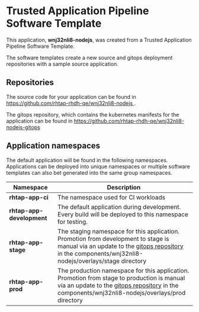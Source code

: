 # Trusted Application Pipeline Software Template

This application, **wnj32nli8-nodejs**, was created from a Trusted Application Pipeline Software Template.

The software templates create a new source and gitops deployment repositories with a sample source application. 

## Repositories

The source code for your application can be found in [https://github.com/rhtap-rhdh-qe/wnj32nli8-nodejs ](https://github.com/rhtap-rhdh-qe/wnj32nli8-nodejs ).
 
The gitops repository, which contains the kubernetes manifests for the application can be found in 
[https://github.com/rhtap-rhdh-qe/wnj32nli8-nodejs-gitops ](https://github.com/rhtap-rhdh-qe/wnj32nli8-nodejs-gitops ) 

## Application namespaces 

The default application will be found in the following namespaces. Applications can be deployed into unique namespaces or multiple software templates can also bet generated into the same group namespaces.  

|  Namespace   |  Description   |  
| -------- | -------- |
| **rhtap-app-ci** | The namespace used for CI workloads |
| **rhtap-app-development** | The default application during development. Every build will be deployed to this namespace for testing. |
| **rhtap-app-stage** | The staging namespace for this application. Promotion from development to stage is manual via an update to the [gitops repository](https://github.com/rhtap-rhdh-qe/wnj32nli8-nodejs-gitops ) in the components/wnj32nli8-nodejs/overlays/stage directory |
| **rhtap-app-prod** | The production namespace for this application. Promotion from stage to production is manual via an update to the [gitops repository](https://github.com/rhtap-rhdh-qe/wnj32nli8-nodejs-gitops ) in the components/wnj32nli8-nodejs/overlays/prod directory |